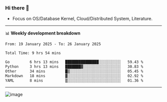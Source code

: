 ### Hi there 👋
<!-- * Daily Meditation via Leetcode/Competitive-Programming. -->
* Focus on OS/Database Kernel, Cloud/Distributed System, Literature.

-------

📊 **Weekly development breakdown**
<!--START_SECTION:waka-->

```txt
From: 19 January 2025 - To: 26 January 2025

Total Time: 9 hrs 54 mins

Go         6 hrs 13 mins   ███████████████░░░░░░░░░░   59.43 %
Python     3 hrs 13 mins   ███████▓░░░░░░░░░░░░░░░░░   30.83 %
Other      34 mins         █▒░░░░░░░░░░░░░░░░░░░░░░░   05.45 %
Markdown   18 mins         ▓░░░░░░░░░░░░░░░░░░░░░░░░   02.92 %
YAML       8 mins          ▒░░░░░░░░░░░░░░░░░░░░░░░░   01.36 %
```

<!--END_SECTION:waka-->

-------

<!-- [![Leetcode Stats](https://leetcard.jacoblin.cool/hzhang413?font=Fira+Mono)](https://leetcode.com/fxrc) -->
![image](./cyberpunk-ghost-in-the-shell.gif)
<!--![image](./gis-archive.png)-->
